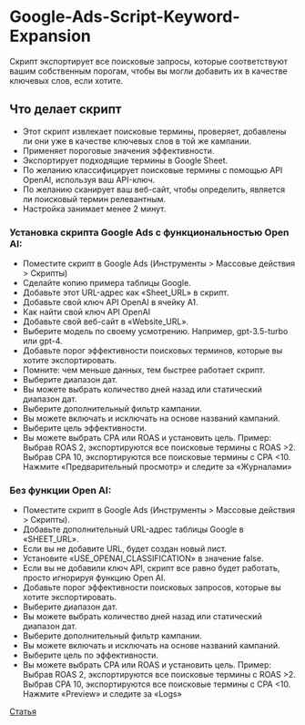 # Google-Ads-Script-Keyword-Expansion
Скрипт экспортирует все поисковые запросы, которые соответствуют вашим собственным порогам, чтобы вы могли добавить их в качестве ключевых слов, если хотите.

## Что делает скрипт
* Этот скрипт извлекает поисковые термины, проверяет, добавлены ли они уже в качестве ключевых слов
в той же кампании.
* Применяет пороговые значения эффективности.
* Экспортирует подходящие термины в Google Sheet. 
* По желанию классифицирует поисковые термины с помощью API OpenAI, используя ваш API-ключ.
* По желанию сканирует ваш веб-сайт, чтобы определить, является ли поисковый термин релевантным.
* Настройка занимает менее 2 минут.

### Установка скрипта Google Ads с функциональностью Open AI:

* Поместите скрипт в Google Ads (Инструменты > Массовые действия > Скрипты)
* Сделайте копию примера таблицы Google.
* Добавьте этот URL-адрес как «Sheet_URL» в скрипт.
* Добавьте свой ключ API OpenAI в ячейку A1.
* Как найти свой ключ API OpenAI
* Добавьте свой веб-сайт в «Website_URL».
* Выберите модель по своему усмотрению.
Например, gpt-3.5-turbo или gpt-4.
* Добавьте порог эффективности поисковых терминов, которые вы хотите экспортировать.
* Помните: чем меньше данных, тем быстрее работает скрипт.
* Выберите диапазон дат.
* Вы можете выбрать количество дней назад или статический диапазон дат.
* Выберите дополнительный фильтр кампании.
* Вы можете включать и исключать на основе названий кампаний.
* Выберите цель эффективности.
* Вы можете выбрать CPA или ROAS и установить цель.
Пример:
Выбрав ROAS 2, экспортируются все поисковые термины с ROAS >2.
Выбрав CPA 10, экспортируются все поисковые термины с CPA <10.
Нажмите «Предварительный просмотр» и следите за «Журналами»

### Без функции Open AI:

* Поместите скрипт в Google Ads (Инструменты > Массовые действия > Скрипты).
* Добавьте дополнительный URL-адрес таблицы Google в «SHEET_URL».
* Если вы не добавите URL, будет создан новый лист.
* Установите «USE_OPENAI_CLASSIFICATION» в значение false.
* Если вы не добавили ключ API, скрипт все равно будет работать, просто игнорируя функцию Open AI.
* Добавьте порог эффективности поисковых запросов, которые вы хотите экспортировать.
* Выберите диапазон дат.
* Вы можете выбрать количество дней назад или статический диапазон дат.
* Выберите дополнительный фильтр кампании.
* Вы можете включать и исключать на основе названий кампаний.
* Выберите цель по эффективности.
* Вы можете выбрать CPA или ROAS и установить цель.
Пример:
Выбрав ROAS 2, экспортируются все поисковые термины с ROAS >2.
Выбрав CPA 10, экспортируются все поисковые термины с CPA <10.
Нажмите «Preview» и следите за «Logs»

[Статья](https://adcrease.nl/article/google-ads-script-keyword-expander/ "Перейти на статью")
